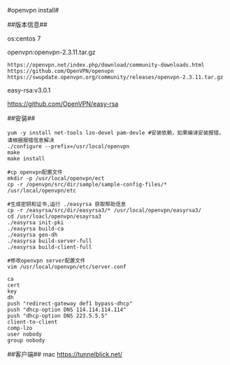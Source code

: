 #openvpn install#

##版本信息##

os:centos 7

openvpn:openvpn-2.3.11.tar.gz    
```
https://openvpn.net/index.php/download/community-downloads.html
https://github.com/OpenVPN/openvpn
https://swupdate.openvpn.org/community/releases/openvpn-2.3.11.tar.gz
```

easy-rsa:v3.0.1

https://github.com/OpenVPN/easy-rsa

##安装##

```
yum -y install net-tools lzo-devel pam-devle #安装依赖，如果编译安装报错，请根据报错信息解决
./configure --prefix=/usr/local/openvpn
make
make install

#cp openvpn配置文件
mkdir -p /usr/local/openvpn/ect
cp -r /openvpn/src/dir/sample/sample-config-files/* /usr/local/openvpn/etc

#生成密钥和证书,运行 ./easyrsa 获取帮助信息
cp -r /easyrsa/src/dir/easyrsa3/* /usr/local/openvpn/easyrsa3/
cd /usr/loacl/openvpn/esayrsa3
./easyrsa init-pki
./easyrsa build-ca
./easyrsa gen-dh
./easyrsa build-server-full
./easyrsa build-client-full

#修改openvpn server配置文件
vim /usr/local/openvpn/etc/server.conf 

ca 
cert 
key 
dh
push "redirect-gateway def1 bypass-dhcp"
push "dhcp-option DNS 114.114.114.114"
push "dhcp-option DNS 223.5.5.5"
client-to-client
comp-lzo
user nobody
group nobody 
```

##客户端##
mac https://tunnelblick.net/

